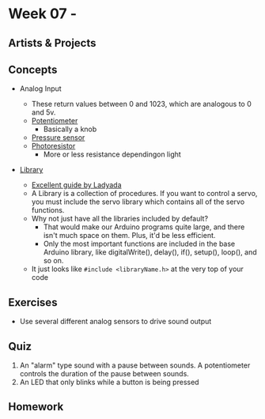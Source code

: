 # Week 07 - 

## Artists & Projects

## Concepts

+ Analog Input
	+ These return values between 0 and 1023, which are analogous to 0 and 5v.
	+ [Potentiometer](https://www.arduino.cc/en/tutorial/potentiometer)
		+ Basically a knob
	+ [Pressure sensor](https://learn.sparkfun.com/tutorials/force-sensitive-resistor-hookup-guide)
	+ [Photoresistor](https://playground.arduino.cc/Learning/PhotoResistor)
		+ More or less resistance dependingon light

+ [Library](https://www.arduino.cc/en/Reference/Libraries)
	+ [Excellent guide by Ladyada](http://www.ladyada.net/learn/arduino/lesson4.html)
	+ A Library is a collection of procedures. If you want to control a servo, you must include the servo library which contains all of the servo functions.
	+ Why not just have all the libraries included by default?
		+ That would make our Arduino programs quite large, and there isn't much space on them. Plus, it'd be less efficient.
		+ Only the most important functions are included in the base Arduino library, like digitalWrite(), delay(), if(), setup(), loop(), and so on.
	+ It just looks like `#include <libraryName.h>` at the very top of your code

## Exercises

+ Use several different analog sensors to drive sound output

## Quiz

1. An "alarm" type sound with a pause between sounds. A potentiometer controls the duration of the pause between sounds.
2. An LED that only blinks while a button is being pressed

## Homework
